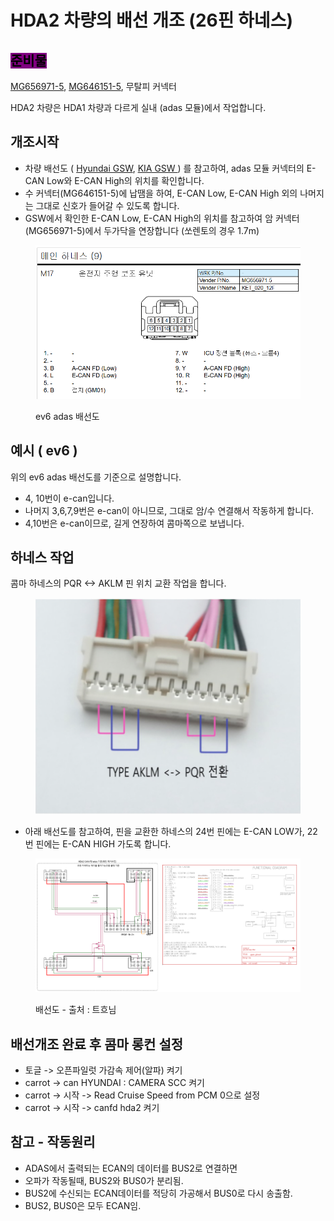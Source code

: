 # HDA2 차량의 배선 개조 (26핀 하네스)

## <mark style="background-color:purple;">준비물</mark>

[MG656971-5](https://smartstore.naver.com/nobleseat/products/8283802097?nl-query=mg656971\&nl-ts-pid=i25wJsqVOswsstsKYmZssssstLC-217972\&NaPm=ct%3Dm4tjb1y0%7Cci%3Da48a8d1cbbc46bdb22c3275bb19a84efa7423f6b%7Ctr%3Dsls%7Csn%3D2916848%7Chk%3De1ac7d01612b8fcc25da022f16d70e342e377ff8), [MG646151-5](https://smartstore.naver.com/jautoment), 무탈피 커넥터

HDA2 차량은 HDA1 차량과 다르게 실내 (adas 모듈)에서 작업합니다.

## 개조시작

* 차량 배선도 ( [Hyundai GSW](https://gsw.hyundai.com/hmc/login.tiles), [KIA GSW ](https://gsw.kia.com/kmc/login.tiles)) 를 참고하여, adas 모듈 커넥터의 E-CAN Low와 E-CAN High의 위치를 확인합니다.
* 수 커넥터(MG646151-5)에 납땜을 하여, E-CAN Low, E-CAN High 외의 나머지는 그대로 신호가 들어갈 수 있도록 합니다.
* GSW에서 확인한 E-CAN Low, E-CAN High의 위치를 참고하여 암 커넥터(MG656971-5)에서 두가닥을 연장합니다 (쏘렌토의 경우 1.7m)

<figure><img src="../.gitbook/assets/image (28).png" alt=""><figcaption><p>ev6 adas 배선도</p></figcaption></figure>

## 예시 ( ev6 )

위의 ev6 adas 배선도를 기준으로 설명합니다.

* 4, 10번이 e-can입니다.
* 나머지 3,6,7,9번은 e-can이 아니므로, 그대로 암/수 연결해서 작동하게 합니다.
* 4,10번은 e-can이므로, 길게 연장하여 콤마쪽으로 보냅니다.

## 하네스 작업

콤마 하네스의 PQR <-> AKLM 핀 위치 교환 작업을 합니다.

<figure><img src="../.gitbook/assets/image (14).png" alt=""><figcaption></figcaption></figure>

* 아래 배선도를 참고하여, 핀을 교환한 하네스의 24번 핀에는 E-CAN LOW가, 22번 핀에는 E-CAN HIGH 가도록 합니다.

<figure><img src="../.gitbook/assets/openpilot.png" alt=""><figcaption><p>배선도 - 출처 : 트흐님</p></figcaption></figure>

## 배선개조 완료 후 콤마 롱컨 설정

* 토글 -> 오픈파일럿 가감속 제어(알파) 켜기
* carrot -> can HYUNDAI : CAMERA SCC 켜기
* carrot -> 시작 -> Read Cruise Speed from PCM 0으로 설정
* carrot -> 시작 -> canfd hda2 켜기

## 참고 - 작동원리

* ADAS에서 출력되는 ECAN의 데이터를 BUS2로 연결하면
* 오파가 작동될때, BUS2와 BUS0가 분리됨.
* BUS2에 수신되는 ECAN데이터를 적당히 가공해서 BUS0로 다시 송출함.
* BUS2, BUS0은 모두 ECAN임.
